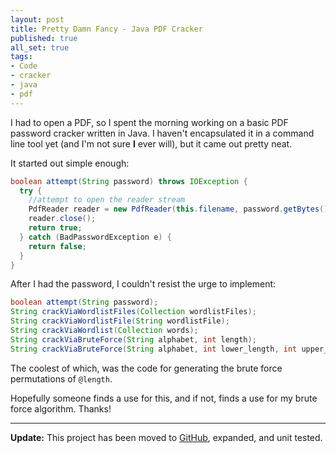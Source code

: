 ```yaml
---
layout: post
title: Pretty Damn Fancy - Java PDF Cracker
published: true
all_set: true
tags:
- Code
- cracker
- java
- pdf
---
```


I had to open a PDF, so I spent the morning working on a basic PDF password
cracker written in Java. I haven't encapsulated it in a command line tool yet
(and I'm not sure __I__ ever will), but it came out pretty neat.

It started out simple enough:

``` java
boolean attempt(String password) throws IOException {
  try {
    //attempt to open the reader stream
    PdfReader reader = new PdfReader(this.filename, password.getBytes());
    reader.close();
    return true;
  } catch (BadPasswordException e) {
    return false;
  }
}
```

After I had the password, I couldn't resist the urge to implement:

``` java
boolean attempt(String password);
String crackViaWordlistFiles(Collection wordlistFiles);
String crackViaWordlistFile(String wordlistFile);
String crackViaWordlist(Collection words);
String crackViaBruteForce(String alphabet, int length);
String crackViaBruteForce(String alphabet, int lower_length, int upper_length);
```

The coolest of which, was the code for generating the brute force permutations
of `@length`.

Hopefully someone finds a use for this, and if not, finds a use for my brute
force algorithm. Thanks!

---

__Update:__ This project has been moved to
[GitHub](https://github.com/seejohnrun/Pretty-Damn-Fancy), expanded, and unit
tested.
